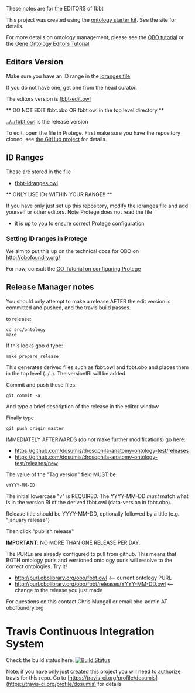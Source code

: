These notes are for the EDITORS of fbbt

This project was created using the [ontology starter kit](https://github.com/cmungall/ontology-starter-kit). See the site for details.

For more details on ontology management, please see the [OBO tutorial](https://github.com/jamesaoverton/obo-tutorial) or the [Gene Ontology Editors Tutorial](go-protege-tutorial.readthedocs.io)

## Editors Version

Make sure you have an ID range in the [idranges file](fbbt-idranges.owl)

If you do not have one, get one from the head curator.

The editors version is [fbbt-edit.owl](fbbt-edit.owl)

** DO NOT EDIT fbbt.obo OR fbbt.owl in the top level directory **

[../../fbbt.owl](../../fbbt.owl) is the release version

To edit, open the file in Protege. First make sure you have the repository cloned, see [the GitHub project](https://github.com/dosumis/drosophila-anatomy-ontology-test) for details.

## ID Ranges

These are stored in the file

 * [fbbt-idranges.owl](fbbt-idranges.owl)

** ONLY USE IDs WITHIN YOUR RANGE!! **

If you have only just set up this repository, modify the idranges file
and add yourself or other editors. Note Protege does not read the file
- it is up to you to ensure correct Protege configuration.


### Setting ID ranges in Protege

We aim to put this up on the technical docs for OBO on http://obofoundry.org/

For now, consult the [GO Tutorial on configuring Protege](http://go-protege-tutorial.readthedocs.io/en/latest/Entities.html#new-entities)


## Release Manager notes

You should only attempt to make a release AFTER the edit version is
committed and pushed, and the travis build passes.

to release:

    cd src/ontology
    make

If this looks goo
d type:

    make prepare_release

This generates derived files such as fbbt.owl and fbbt.obo and places
them in the top level (../..). The versionIRI will be added.

Commit and push these files.

    git commit -a

And type a brief description of the release in the editor window

Finally type

    git push origin master

IMMEDIATELY AFTERWARDS (do *not* make further modifications) go here:

 * https://github.com/dosumis/drosophila-anatomy-ontology-test/releases
 * https://github.com/dosumis/drosophila-anatomy-ontology-test/releases/new

The value of the "Tag version" field MUST be

    vYYYY-MM-DD

The initial lowercase "v" is REQUIRED. The YYYY-MM-DD *must* match
what is in the versionIRI of the derived fbbt.owl (data-version in
fbbt.obo).

Release title should be YYYY-MM-DD, optionally followed by a title (e.g. "january release")

Then click "publish release"

__IMPORTANT__: NO MORE THAN ONE RELEASE PER DAY.

The PURLs are already configured to pull from github. This means that
BOTH ontology purls and versioned ontology purls will resolve to the
correct ontologies. Try it!

 * http://purl.obolibrary.org/obo/fbbt.owl <-- current ontology PURL
 * http://purl.obolibrary.org/obo/fbbt/releases/YYYY-MM-DD.owl <-- change to the release you just made

For questions on this contact Chris Mungall or email obo-admin AT obofoundry.org

# Travis Continuous Integration System

Check the build status here: [![Build Status](https://travis-ci.org/dosumis/drosophila-anatomy-ontology-test.svg?branch=master)](https://travis-ci.org/dosumis/drosophila-anatomy-ontology-test)

Note: if you have only just created this project you will need to authorize travis for this repo. Go to [https://travis-ci.org/profile/dosumis](https://travis-ci.org/profile/dosumis) for details

